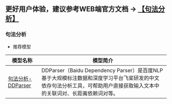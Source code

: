 ## **更好用户体验，建议参考WEB端官方文档 -> [【句法分析】](https://www.paddlepaddle.org.cn/hublist)**

### 句法分析

- 推荐模型

| 模型名称                                                     | 模型简介                                                     |
| ------------------------------------------------------------ | ------------------------------------------------------------ |
| [句法分析-DDParser](https://www.paddlepaddle.org.cn/hubdetail?name=ddparser&en_category=SyntacticAnalysis) | DDParser（Baidu Dependency Parser）是百度NLP基于大规模标注数据和深度学习平台飞桨研发的中文依存句法分析工具，可帮助用户直接获取输入文本中的关联词对、长距离依赖词对等。 |
